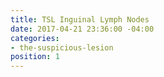 ```yaml
---
title: TSL Inguinal Lymph Nodes
date: 2017-04-21 23:36:00 -04:00
categories:
- the-suspicious-lesion
position: 1
---
```


